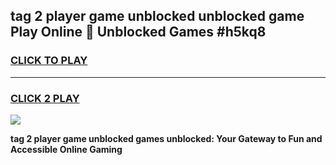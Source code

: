 
## tag 2 player game unblocked unblocked game Play Online 👋 Unblocked Games #h5kq8
<h3>
<a href="https://premium.freeplayer.one?title=tag_2_player_game_unblocked&ref=21F">CLICK TO PLAY</a></h3>
<hr>

<h3>
<a href="https://premium.freeplayer.one?title=tag_2_player_game_unblocked&ref=21F">CLICK 2 PLAY</a>
  
</h3>

<a href="https://premium.freeplayer.one?title=tag_2_player_game_unblocked&ref=21F/"><img src="https://clearcache.store/games.png"></a>


**tag 2 player game unblocked games unblocked: Your Gateway to Fun and Accessible Online Gaming**
